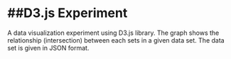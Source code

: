 ##D3.js Experiment
==================
A data visualization experiment using D3.js library.
The graph shows the relationship (intersection) between each sets in a given data set. The data set is given in JSON format.



